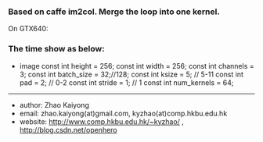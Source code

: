 ###  Based on caffe im2col. Merge the loop into one kernel.

On GTX640:

### The time show as below:
* 	image 
	const int height = 256;
	const int width = 256;
	const int channels = 3;
	const int batch_size = 32;//128;
	const int ksize = 5; // 5-11
	const int pad = 2; // 0-2
	const int stride = 1; // 1
	const int num_kernels = 64;

--------------------------------------------------
* author:		Zhao Kaiyong
* email: zhao.kaiyong(at)gmail.com, kyzhao(at)comp.hkbu.edu.hk
* website: http://www.comp.hkbu.edu.hk/~kyzhao/ , http://blog.csdn.net/openhero